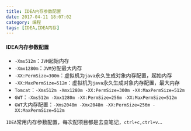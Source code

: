 ```yaml
---
title: IDEA内存参数配置
date: 2017-04-11 18:07:02
category: 编程
tags: [IDEA,IDEA内存]
---
```

#### IDEA内存参数配置
- `-Xms512m`：`JVM`起始内存
- `-Xmx1280m`：`JVM`分配最大内存
- `-XX:PermSize=300m`：虚拟机为`java`永久生成对象内存配置，起始内存
- `-XX:MaxPermSize=512m`：虚拟机为`java`永久生成对象内存配置，最大内存
- `Tomcat`：`-Xms512m -Xmx1280m -XX:PermSize=300m -XX:MaxPermSize=512m`
- `GWT`：`-Xms512m -Xmx1280m -XX:PermSize=256m -XX:MaxPermSize=512m`
- `GWT`大内存配置：`-Xms2048m -Xmx2048m -XX:PermSize=256m -XX:MaxPermSize=512m`

`IDEA`常用内存参数配置，每次配项目都是去查笔记，`ctrl+c,ctrl+v`...
